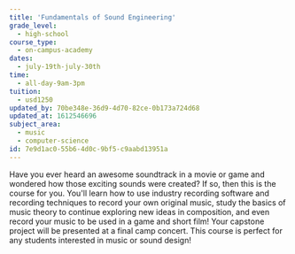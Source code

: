 ```yaml
---
title: 'Fundamentals of Sound Engineering'
grade_level:
  - high-school
course_type:
  - on-campus-academy
dates:
  - july-19th-july-30th
time:
  - all-day-9am-3pm
tuition:
  - usd1250
updated_by: 70be348e-36d9-4d70-82ce-0b173a724d68
updated_at: 1612546696
subject_area:
  - music
  - computer-science
id: 7e9d1ac0-55b6-4d0c-9bf5-c9aabd13951a
---
```

Have you ever heard an awesome soundtrack in a movie or game and wondered how those exciting sounds were created? If so, then this is the course for you. You'll learn how to use industry recording software and recording techniques to record your own original music, study the basics of music theory to continue exploring new ideas in composition, and even record your music to be used in a game and short film! Your capstone project will be presented at a final camp concert. This course is perfect for any students interested in music or sound design!